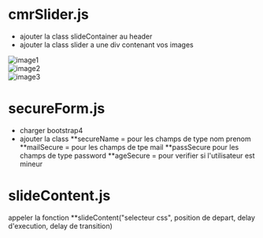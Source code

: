 # cmrSlider.js

  -  ajouter la class slideContainer au header 
  -  ajouter la class slider a une div contenant vos images

   <div class="slideContainer">
        <div class="slider">
            <div><img class="" src="img/image1.jpg" alt="image1"></div>
            <div><img class="" src="img/image2.jpg" alt="image2"></div>
            <div><img class="" src="img/image3.jpg" alt="image3"></div>
        </div>
    </div>

# secureForm.js


 -  charger bootstrap4
 -  ajouter la class
  **secureName = pour les champs de type nom prenom
  **mailSecure = pour les champs de tpe mail
  **passSecure pour les champs de type password
  **ageSecure = pour verifier si l'utilisateur est mineur

# slideContent.js


appeler la fonction
**slideContent("selecteur css", position de depart, delay d'execution, delay de transition)
